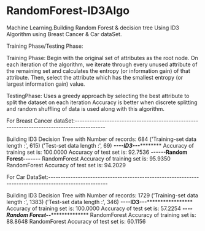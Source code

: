# RandomForest-ID3Algo
Machine Learning.Building Random Forest &amp; decision tree Using ID3 Algorithm using Breast Cancer &amp; Car dataSet.

  Training Phase/Testing Phase:

Training Phase: 
Begin with the original set of attributes as the root node.
On each iteration of the algorithm, we iterate through every unused attribute of the remaining set and calculates the entropy (or information gain) of that attribute.
Then, select the attribute which has the smallest entropy (or largest information gain) value.

TestingPhase:
Uses a greedy approach by selecting the best attribute to split the dataset on each iteration
Accuracy is better when discrete splitting and random shuffling of data is used along with this algorithm.

For Breast Cancer dataSet:------------------------------------------------------------------------------------------

Building ID3 Decision Tree with Number of records: 684
('Training-set data length :', 615)
('Test-set data length :', 69)
***********************************----ID3---*******************************************
Accuracy of training set is: 100.0000
Accuracy of test set is: 92.7536
********************************------Random Forest-------********************************
RandomForest Accuracy of training set is: 95.9350
RandomForest Accuracy of test set is: 94.2029

For Car DataSet:------------------------------------------------------------------------------------------------------

Building ID3 Decision Tree with Number of records: 1729
('Training-set data length :', 1383)
('Test-set data length :', 346)
**************************----ID3---*******************************************
Accuracy of training set is: 100.0000
Accuracy of test set is: 57.2254
***********************----Random Forest--*************************************
RandomForest Accuracy of training set is: 88.8648
RandomForest Accuracy of test set is: 60.1156



